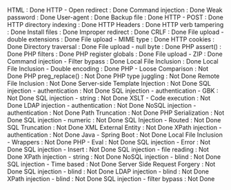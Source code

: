 HTML : Done
HTTP - Open redirect : Done
Command injection : Done
Weak password : Done
User-agent : Done
Backup file : Done
HTTP - POST : Done
HTTP directory indexing : Done
HTTP Headers : Done
HTTP verb tampering : Done
Install files : Done
Improper redirect : Done
CRLF : Done
File upload - double extensions : Done
File upload - MIME type : Done
HTTP cookies : Done
Directory traversal : Done
File upload - null byte : Done
PHP assert() : Done
PHP filters : Done
PHP register globals : Done
File upload - ZIP : Done
Command injection - Filter bypass : Done
Local File Inclusion : Done
Local File Inclusion - Double encoding : Done
PHP - Loose Comparison : Not Done
PHP preg_replace() : Not Done
PHP type juggling : Not Done
Remote File Inclusion : Not Done
Server-side Template Injection : Not Done
SQL injection - authentication : Not Done
SQL injection - authentication - GBK : Not Done
SQL injection - string : Not Done
XSLT - Code execution : Not Done
LDAP injection - authentication : Not Done
NoSQL injection - authentication : Not Done
Path Truncation : Not Done
PHP Serialization : Not Done
SQL injection - numeric : Not Done
SQL Injection - Routed : Not Done
SQL Truncation : Not Done
XML External Entity : Not Done
XPath injection - authentication : Not Done
Java - Spring Boot : Not Done
Local File Inclusion - Wrappers : Not Done
PHP - Eval : Not Done
SQL injection - Error : Not Done
SQL injection - Insert : Not Done
SQL injection - file reading : Not Done
XPath injection - string : Not Done
NoSQL injection - blind : Not Done
SQL injection - Time based : Not Done
Server Side Request Forgery : Not Done
SQL injection - blind : Not Done
LDAP injection - blind : Not Done
XPath injection - blind : Not Done
SQL injection - filter bypass : Not Done
